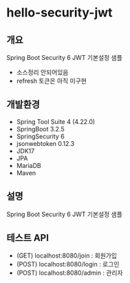# hello-security-jwt

## 개요

Spring Boot Security 6 JWT 기본설정 샘플 
- 소스정리 안되어있음
- refresh 토큰은 아직 미구현

## 개발환경

- Spring Tool Suite 4 (4.22.0)
- SpringBoot 3.2.5
- SpringSecurity 6
- jsonwebtoken 0.12.3
- JDK17
- JPA
- MariaDB
- Maven
 
## 설명

Spring Boot Security 6 JWT 기본설정 샘플 

## 테스트 API

- (GET)  localhost:8080/join   : 회원가입
- (POST) localhost:8080/login  : 로그인
- (POST) localhost:8080/admin  : 관리자




